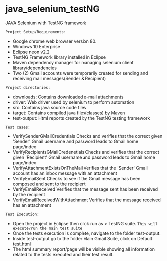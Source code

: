 # java_selenium_testNG
JAVA Selenium with TestNG framework

`Project Setup/Requirements:`
- Google chrome web browser version 80.
- Windows 10 Enterprise
-	Eclipse neon v2.2
- TestNG Framework library installed in Eclipse
- Maven dependency manager for managing selenium client library/dependencies
- Two (2) Gmail accounts were temporarily created for sending and receiving mail messages(Sender & Recipient)

`Project directories:`
-	downloads: Contains downloaded e-mail attachments
-	driver: Web driver used by selenium to perform automation
-	src: Contains java source code files
-	target: Contains compiled java files(classes) by Maven
-	test-output: Html reports created by the TestNG testing framework  

`Test cases:`
-	VerifySenderGMailCredentials
Checks and verifies that the correct given 'Sender' Gmail username and password leads to Gmail home page/index
-	VerifyRecipientsGMailCredenetials
Checks and verifies that the correct given 'Recipient' Gmail username and password leads to Gmail home page/index
-	VerifyAttachmentExistsOnTheMail
Verifies that the 'Sender' Gmail account has an inbox message with an attachment
-	VerifyEmailSent
Checks to see if the Gmail message has been composed and sent to the recipient
-	VerifyEmailReceived
Verifies that the message sent has been received by the recipient
-	VerifyEmailReceivedWithAttachment
Verifies that the message received has an attachment

`Test Execution:`
-	Open the project in Eclipse then click run as > TestNG suite.
`This will execute/run the main test suite` 
-	Once the tests execution is complete, navigate to the folder test-output:
-	Inside test-output go to the folder Main Gmail Suite, click on Default test.html
-	The html summary report/page will be visible showing all information related to the tests executed and their test result. 





